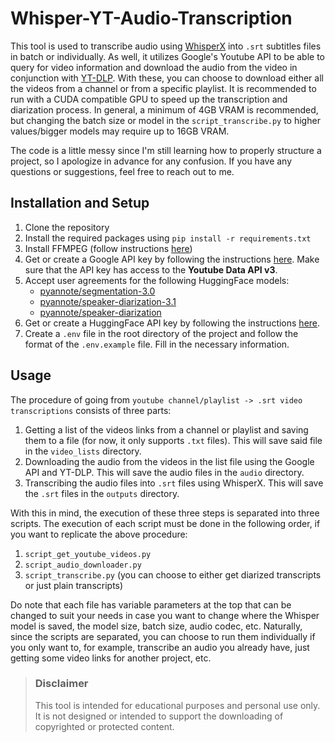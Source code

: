 # Whisper-YT-Audio-Transcription
 
This tool is used to transcribe audio using [WhisperX](https://github.com/m-bain/whisperX) into `.srt` subtitles files in batch or individually. As well, it utilizes Google's Youtube API to be able to query for video information and download the audio from the video in conjunction with [YT-DLP](https://github.com/yt-dlp/yt-dlp). With these, you can choose to download either all the videos from a channel or from a specific playlist. 
It is recommended to run with a CUDA compatible GPU to speed up the transcription and diarization process. In general, a minimum of 4GB VRAM is recommended, but changing the batch size or model in the `script_transcribe.py` to higher values/bigger models may require up to 16GB VRAM.

The code is a little messy since I'm still learning how to properly structure a project, so I apologize in advance for any confusion. If you have any questions or suggestions, feel free to reach out to me.

## Installation and Setup

1. Clone the repository
2. Install the required packages using `pip install -r requirements.txt`
3. Install FFMPEG (follow instructions [here](https://ffmpeg.org/download.html))
4. Get or create a Google API key by following the instructions [here](https://developers.google.com/youtube/registering_an_application). Make sure that the API key has access to the **Youtube Data API v3**.
5. Accept user agreements for the following HuggingFace models:
    - [pyannote/segmentation-3.0](https://huggingface.co/pyannote/segmentation-3.0)
    - [pyannote/speaker-diarization-3.1](https://huggingface.co/pyannote/speaker-diarization-3.1)
    - [pyannote/speaker-diarization](https://huggingface.co/pyannote/speaker-diarization
    )
6. Get or create a HuggingFace API key by following the instructions [here](https://huggingface.co/docs/api-inference/quicktour#get-your-api-token).
7. Create a `.env` file in the root directory of the project and follow the format of the `.env.example` file. Fill in the necessary information.

## Usage
The procedure of going from `youtube channel/playlist -> .srt video transcriptions` consists of three parts:
1) Getting a list of the videos links from a channel or playlist and saving them to a file (for now, it only supports `.txt` files). This will save said file in the `video_lists` directory.
2) Downloading the audio from the videos in the list file using the Google API and YT-DLP. This will save the audio files in the `audio` directory.
3) Transcribing the audio files into `.srt` files using WhisperX. This will save the `.srt` files in the `outputs` directory.

With this in mind, the execution of these three steps is separated into three scripts. The execution of each script must be done in the following order, if you want to replicate the above procedure:
1) `script_get_youtube_videos.py`
2) `script_audio_downloader.py`
3) `script_transcribe.py` (you can choose to either get diarized transcripts or just plain transcripts)

Do note that each file has variable parameters at the top that can be changed to suit your needs in case you want to change where the Whisper model is saved, the model size, batch size, audio codec, etc.
Naturally, since the scripts are separated, you can choose to run them individually if you only want to, for example, transcribe an audio you already have, just getting some video links for another project, etc.

> ### **Disclaimer**
>
> This tool is intended for educational purposes and personal use only. It is not designed or intended to support the downloading of copyrighted or protected content.
